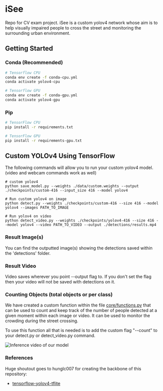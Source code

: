 # iSee
Repo for CV exam project.
iSee is a custom yolov4 network whose aim is to help visually impaired people to cross the street and monitoring the surrounding urban environment. 

## Getting Started
### Conda (Recommended)

```bash
# Tensorflow CPU
conda env create -f conda-cpu.yml
conda activate yolov4-cpu

# Tensorflow GPU
conda env create -f conda-gpu.yml
conda activate yolov4-gpu
```

### Pip
```bash
# TensorFlow CPU
pip install -r requirements.txt

# TensorFlow GPU
pip install -r requirements-gpu.txt
```

## Custom YOLOv4 Using TensorFlow
The following commands will allow you to run your custom yolov4 model. (video and webcam commands work as well)
```
# custom yolov4
python save_model.py --weights ./data/custom.weights --output ./checkpoints/custom-416 --input_size 416 --model yolov4 

# Run custom yolov4 on image
python detect.py --weights ./checkpoints/custom-416 --size 416 --model yolov4 --images PATH_TO_IMAGE

# Run yolov4 on video
python detect_video.py --weights ./checkpoints/yolov4-416 --size 416 --model yolov4 --video PATH_TO_VIDEO --output ./detections/results.mp4
```

### Result Image(s)
You can find the outputted image(s) showing the detections saved within the 'detections' folder.

### Result Video
Video saves wherever you point --output flag to. If you don't set the flag then your video will not be saved with detections on it.

### Counting Objects (total objects or per class)
We have created a custom function within the file [core/functions.py](https://github.com/theAIGuysCode/yolov4-custom-functions/blob/master/core/functions.py) that can be used to count and keep track of the number of people detected at a given moment within each image or video. It can be used to monitor the crowding during the street crossing. 

To use this function all that is needed is to add the custom flag "--count" to your detect.py or detect_video.py command.

![Inference video of our model](./final_video.gif)

### References  

   Huge shoutout goes to hunglc007 for creating the backbone of this repository:
  * [tensorflow-yolov4-tflite](https://github.com/hunglc007/tensorflow-yolov4-tflite)
